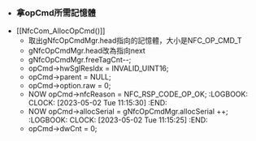 - ### 拿opCmd所需記憶體
- [[NfcCom_AllocOpCmd()]]
	- 取出gNfcOpCmdMgr.head指向的記憶體，大小是NFC_OP_CMD_T
	- gNfcOpCmdMgr.head改為指向next
	- gNfcOpCmdMgr.freeTagCnt--;
	- opCmd->hwSglResIdx = INVALID_UINT16;
	- opCmd->parent = NULL;
	- opCmd->option.raw = 0;
	- NOW opCmd->nfcReason = NFC_RSP_CODE_OP_OK;
	  :LOGBOOK:
	  CLOCK: [2023-05-02 Tue 11:15:30]
	  :END:
	- NOW opCmd->allocSerial = gNfcOpCmdMgr.allocSerial ++;
	  :LOGBOOK:
	  CLOCK: [2023-05-02 Tue 11:15:25]
	  :END:
	- opCmd->dwCnt = 0;